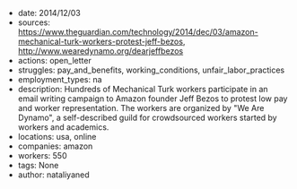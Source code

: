 - date: 2014/12/03
- sources: https://www.theguardian.com/technology/2014/dec/03/amazon-mechanical-turk-workers-protest-jeff-bezos, http://www.wearedynamo.org/dearjeffbezos
- actions: open_letter
- struggles: pay_and_benefits, working_conditions, unfair_labor_practices
- employment_types: na
- description: Hundreds of Mechanical Turk workers participate in an email writing campaign to Amazon founder Jeff Bezos to protest low pay and worker representation. The workers are organized by "We Are Dynamo", a self-described guild for crowdsourced workers started by workers and academics.
- locations: usa, online
- companies: amazon
- workers: 550
- tags: None
- author: nataliyaned
